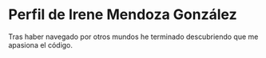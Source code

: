 # Perfil de Irene Mendoza González

Tras haber navegado por otros mundos he terminado descubriendo que me apasiona el código.
